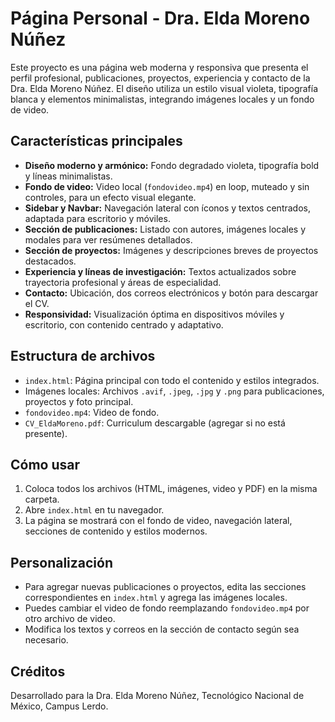 # Página Personal - Dra. Elda Moreno Núñez

Este proyecto es una página web moderna y responsiva que presenta el perfil profesional, publicaciones, proyectos, experiencia y contacto de la Dra. Elda Moreno Núñez. El diseño utiliza un estilo visual violeta, tipografía blanca y elementos minimalistas, integrando imágenes locales y un fondo de video.

## Características principales

- **Diseño moderno y armónico:** Fondo degradado violeta, tipografía bold y líneas minimalistas.
- **Fondo de video:** Video local (`fondovideo.mp4`) en loop, muteado y sin controles, para un efecto visual elegante.
- **Sidebar y Navbar:** Navegación lateral con íconos y textos centrados, adaptada para escritorio y móviles.
- **Sección de publicaciones:** Listado con autores, imágenes locales y modales para ver resúmenes detallados.
- **Sección de proyectos:** Imágenes y descripciones breves de proyectos destacados.
- **Experiencia y líneas de investigación:** Textos actualizados sobre trayectoria profesional y áreas de especialidad.
- **Contacto:** Ubicación, dos correos electrónicos y botón para descargar el CV.
- **Responsividad:** Visualización óptima en dispositivos móviles y escritorio, con contenido centrado y adaptativo.

## Estructura de archivos

- `index.html`: Página principal con todo el contenido y estilos integrados.
- Imágenes locales: Archivos `.avif`, `.jpeg`, `.jpg` y `.png` para publicaciones, proyectos y foto principal.
- `fondovideo.mp4`: Video de fondo.
- `CV_EldaMoreno.pdf`: Curriculum descargable (agregar si no está presente).

## Cómo usar

1. Coloca todos los archivos (HTML, imágenes, video y PDF) en la misma carpeta.
2. Abre `index.html` en tu navegador.
3. La página se mostrará con el fondo de video, navegación lateral, secciones de contenido y estilos modernos.

## Personalización

- Para agregar nuevas publicaciones o proyectos, edita las secciones correspondientes en `index.html` y agrega las imágenes locales.
- Puedes cambiar el video de fondo reemplazando `fondovideo.mp4` por otro archivo de video.
- Modifica los textos y correos en la sección de contacto según sea necesario.

## Créditos

Desarrollado para la Dra. Elda Moreno Núñez, Tecnológico Nacional de México, Campus Lerdo.
